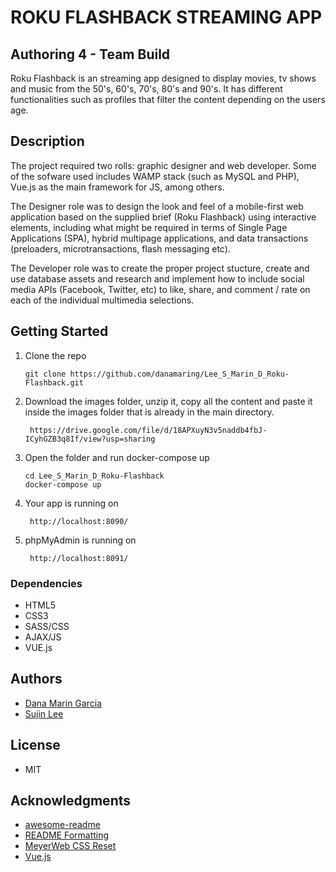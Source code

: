 # ROKU FLASHBACK STREAMING APP
## Authoring 4 - Team Build
Roku Flashback is an streaming app designed to display movies, tv shows and music from the 50's, 60's, 70's, 80's and 90's. It has different functionalities such as profiles that filter the content depending on the users age. 

## Description

The project required two rolls: graphic designer and web developer. Some of the sofware used includes WAMP stack (such as MySQL and PHP), Vue.js as the main framework for JS, among others.

The Designer role was to design the look and feel of a mobile-first web application based on the supplied brief (Roku
Flashback) using interactive elements, including what might be required in terms of Single Page Applications
(SPA), hybrid multipage applications, and data transactions (preloaders, microtransactions,
flash messaging etc).

The Developer role was to create the proper project stucture, create and use database assets and research and implement how to include social media APIs (Facebook, Twitter, etc) to like, share, and comment / rate on each of the individual multimedia selections. 

## Getting Started
1. Clone the repo
   ```
   git clone https://github.com/danamaring/Lee_S_Marin_D_Roku-Flashback.git
   ```
2. Download the images folder, unzip it, copy all the content and paste it inside the images folder that is already in the main directory. 
   ```
    https://drive.google.com/file/d/18APXuyN3v5naddb4fbJ-ICyhGZB3q8If/view?usp=sharing 
   ```

3. Open the folder and run docker-compose up
   ```
   cd Lee_S_Marin_D_Roku-Flashback
   docker-compose up
   ```
4. Your app is running on
   ```
    http://localhost:8090/   
   ```
5. phpMyAdmin is running on
   ```
    http://localhost:8091/   
   ```

### Dependencies

* HTML5
* CSS3
* SASS/CSS
* AJAX/JS
* VUE.js

## Authors

* [Dana Marin Garcia](https://github.com/danamaring)
* [Sujin Lee](https://github.com/sujinlee39)

## License
* MIT

## Acknowledgments

* [awesome-readme](https://github.com/matiassingers/awesome-readme)
* [README Formatting](https://guides.github.com/features/mastering-markdown/)
* [MeyerWeb CSS Reset](https://meyerweb.com/eric/tools/css/reset/)
* [Vue.js](https://vuejs.org/)